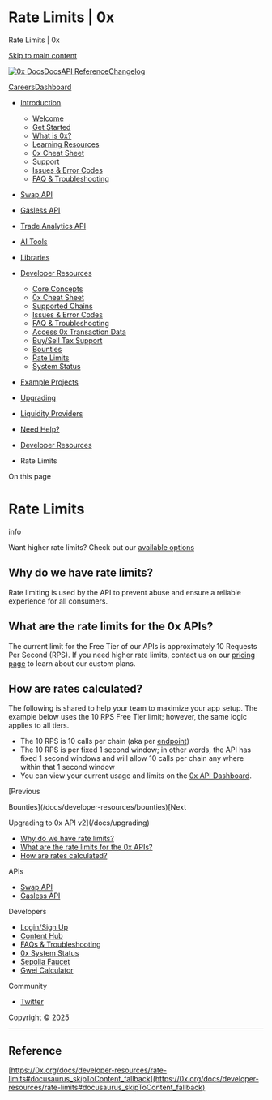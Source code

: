 # Rate Limits | 0x

Rate Limits | 0x




[Skip to main content](#docusaurus_skipToContent_fallback)

[![0x Docs](/docs/img/0x-logo.png)](/docs/)[Docs](/docs/introduction/welcome)[API Reference](/docs/api)[Changelog](/docs/changelog/)

[Careers](https://0x.org/careers#open-positions)[Dashboard](https://dashboard.0x.org/)

* [Introduction](/docs/category/introduction)

  + [Welcome](/docs/introduction/welcome)
  + [Get Started](/docs/introduction/getting-started)
  + [What is 0x?](/docs/introduction/introduction-to-0x)
  + [Learning Resources](/docs/introduction/guides)
  + [0x Cheat Sheet](/docs/introduction/0x-cheat-sheet)
  + [Support](/docs/introduction/community)
  + [Issues & Error Codes](/docs/introduction/api-issues)
  + [FAQ & Troubleshooting](/docs/developer-resources/faqs-and-troubleshooting)
* [Swap API](/docs/category/swap-api)
* [Gasless API](/docs/category/gasless-api)
* [Trade Analytics API](/docs/category/trade-analytics-api)
* [AI Tools](/docs/category/ai-tools)
* [Libraries](/docs/category/libraries)
* [Developer Resources](/docs/category/developer-resources)

  + [Core Concepts](/docs/category/core-concepts)
  + [0x Cheat Sheet](/docs/introduction/0x-cheat-sheet)
  + [Supported Chains](/docs/developer-resources/supported-chains)
  + [Issues & Error Codes](/docs/introduction/api-issues)
  + [FAQ & Troubleshooting](/docs/developer-resources/faqs-and-troubleshooting)
  + [Access 0x Transaction Data](/docs/developer-resources/transaction-data)
  + [Buy/Sell Tax Support](/docs/developer-resources/buy-sell-tax-support)
  + [Bounties](/docs/developer-resources/bounties)
  + [Rate Limits](/docs/developer-resources/rate-limits)
  + [System Status](https://status.0x.org/)
* [Example Projects](https://github.com/0xProject/0x-examples)
* [Upgrading](/docs/upgrading)
* [Liquidity Providers](/docs/category/liquidity-providers)
* [Need Help?](/docs/category/need-help)

* [Developer Resources](/docs/category/developer-resources)
* Rate Limits

On this page

# Rate Limits

info

Want higher rate limits? Check out our [available options](https://0x.org/pricing)

## Why do we have rate limits?[​](#why-do-we-have-rate-limits "Direct link to Why do we have rate limits?")

Rate limiting is used by the API to prevent abuse and ensure a reliable experience for all consumers.

## What are the rate limits for the 0x APIs?[​](#what-are-the-rate-limits-for-the-0x-apis "Direct link to What are the rate limits for the 0x APIs?")

The current limit for the Free Tier of our APIs is approximately 10 Requests Per Second (RPS). If you need higher rate limits, contact us on our [pricing page](https://0x.org/pricing) to learn about our custom plans.

## How are rates calculated?[​](#how-are-rates-calculated "Direct link to How are rates calculated?")

The following is shared to help your team to maximize your app setup. The example below uses the 10 RPS Free Tier limit; however, the same logic applies to all tiers.

* The 10 RPS is 10 calls per chain (aka per [endpoint](/docs/introduction/0x-cheat-sheet#swap-api-endpoints))
* The 10 RPS is per fixed 1 second window; in other words, the API has fixed 1 second windows and will allow 10 calls per chain any where within that 1 second window
* You can view your current usage and limits on the [0x API Dashboard](https://dashboard.0x.org/login).

[Previous

Bounties](/docs/developer-resources/bounties)[Next

Upgrading to 0x API v2](/docs/upgrading)

* [Why do we have rate limits?](#why-do-we-have-rate-limits)
* [What are the rate limits for the 0x APIs?](#what-are-the-rate-limits-for-the-0x-apis)
* [How are rates calculated?](#how-are-rates-calculated)

APIs

* [Swap API](/docs/category/swap-api)
* [Gasless API](/docs/category/gasless-api)

Developers

* [Login/Sign Up](https://dashboard.0x.org/)
* [Content Hub](https://www.0x.org/content-hub)
* [FAQs & Troubleshooting](/docs/developer-resources/faqs-and-troubleshooting)
* [0x System Status](https://status.0x.org/)
* [Sepolia Faucet](https://sepoliafaucet.com/)
* [Gwei Calculator](https://www.alchemy.com/gwei-calculator)

Community

* [Twitter](https://twitter.com/0xproject)

Copyright © 2025

---

## Reference
[https://0x.org/docs/developer-resources/rate-limits#docusaurus_skipToContent_fallback](https://0x.org/docs/developer-resources/rate-limits#docusaurus_skipToContent_fallback)
